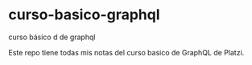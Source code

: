 # curso-basico-graphql
curso básico d de graphql 

Este repo tiene todas mis notas del curso basico de GraphQL de Platzi.
